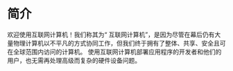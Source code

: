 # 简介

欢迎使用互联网计算机！我们称其为“ 互联网计算机”，是因为尽管在幕后仍有大量物理计算机以不平凡的方式协同工作，但我们终于拥有了整体、共享、安全且可在全球范围内访问的计算机。 使用互联网计算机部署应用程序的开发者和他们的用户，也无需再处理高级而复杂的硬件设备问题。

